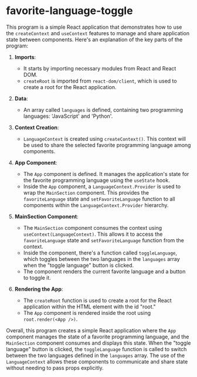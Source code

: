 # favorite-language-toggle
This program is a simple React application that demonstrates how to use the `createContext` and `useContext` features to manage and share application state between components. Here's an explanation of the key parts of the program:

1. **Imports**:
   - It starts by importing necessary modules from React and React DOM.
   - `createRoot` is imported from `react-dom/client`, which is used to create a root for the React application.

2. **Data**:
   - An array called `languages` is defined, containing two programming languages: 'JavaScript' and 'Python'.

3. **Context Creation**:
   - `LanguageContext` is created using `createContext()`. This context will be used to share the selected favorite programming language among components.

4. **App Component**:
   - The `App` component is defined. It manages the application's state for the favorite programming language using the `useState` hook.
   - Inside the `App` component, a `LanguageContext.Provider` is used to wrap the `MainSection` component. This provides the `favoriteLanguage` state and `setFavoriteLanguage` function to all components within the `LanguageContext.Provider` hierarchy.

5. **MainSection Component**:
   - The `MainSection` component consumes the context using `useContext(LanguageContext)`. This allows it to access the `favoriteLanguage` state and `setFavoriteLanguage` function from the context.
   - Inside the component, there's a function called `toggleLanguage`, which toggles between the two languages in the `languages` array when the "toggle language" button is clicked.
   - The component renders the current favorite language and a button to toggle it.

6. **Rendering the App**:
   - The `createRoot` function is used to create a root for the React application within the HTML element with the id "root."
   - The `App` component is rendered inside the root using `root.render(<App />)`.

Overall, this program creates a simple React application where the `App` component manages the state of a favorite programming language, and the `MainSection` component consumes and displays this state. When the "toggle language" button is clicked, the `toggleLanguage` function is called to switch between the two languages defined in the `languages` array. The use of the `LanguageContext` allows these components to communicate and share state without needing to pass props explicitly.
